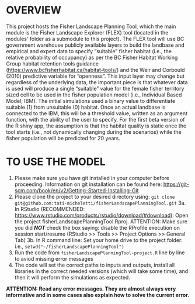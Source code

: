 # OVERVIEW

This project hosts the Fisher Landscape Planning Tool, which the main module is the Fisher Landscape Explorer (FLEX) tool (located in the modules' folder as a submodule to this project). The FLEX tool will use BC government warehouse publicly available layers to build the landbase and empirical and expert data to specify “suitable” fisher habitat (i.e., the relative probability of occupancy) as per the BC Fisher Habitat Working Group habitat retention tools guidance (https://www.bcfisherhabitat.ca/habitat-tools/) and the Weir and Corbould (2010) predictive variable for “openness”. This input layer may change but regardless of the underlying data, the important piece is that whatever data is used will produce a single “suitable” value for the female fisher territory sized cell to be used in the fisher population model (i.e., Individual Based Model; IBM). The initial simulations used a binary value to differentiate suitable (1) from unsuitable (0) habitat. Once an actual landbase is connected to the IBM, this will be a threshold value, written as an argument function, with the ability of the user to specify. For the first beta version of the R shiny app, the assumption is that the habitat quality is static once the tool starts (i.e., not dynamically changing during the scenarios) while the fisher population will be predicted for 20 years.

# TO USE THE MODEL

1. Please make sure you have git installed in your computer before proceeding. Information on git installation can be found here: https://git-scm.com/book/en/v2/Getting-Started-Installing-Git
2. Please clone the project to your desired directory using: `git clone git@github.com:tati-micheletti/fisherLandscapePlanningTool.git`
3a. In RStudio (RECOMMENDED: https://www.rstudio.com/products/rstudio/download/#download): Open the project fisherLandscapePlanningTool.Rproj. ATTENTION: Make sure you did ***NOT*** check the box saying: disable the RProfile execution on session start/resume (RStudio >> Tools >> Project Options >> General Tab)
3b. In R command line: Set your home drive to the project folder: i.e., `setwd("~/fisherLandscapePlanningTool")`
4. Run the code from `fisherLandscapePlanningTool-project.R` line by line to aviod missing error messages
5. The code will set the correct paths to inputs and outputs, install all libraries in the correct needed versions (which will take some time), and then it will perform the simulations as expected.

**ATTENTION: Read any error messages. They are almost always very informative and in some cases also explain how to solve the current error.** 
